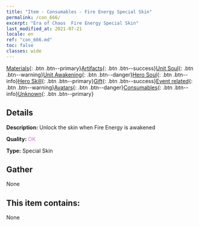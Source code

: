 ```yaml
---
title: "Item - Consumables - Fire Energy Special Skin"
permalink: /con_666/
excerpt: "Era of Chaos  Fire Energy Special Skin"
last_modified_at: 2021-07-21
locale: en
ref: "con_666.md"
toc: false
classes: wide
---
```

 [Materials](/Items/){: .btn .btn--primary}[Artifacts](/Items/Artifacts/){: .btn .btn--success}[Unit Soul](/Items/UnitSoul/){: .btn .btn--warning}[Unit Awakening](/Items/UnitAwakening/){: .btn .btn--danger}[Hero Soul](/Items/HeroSoul/){: .btn .btn--info}[Hero Skill](/Items/HeroSkill/){: .btn .btn--primary}[Gift](/Items/Gift/){: .btn .btn--success}[Event related](/Items/Events/){: .btn .btn--warning}[Avatars](/Items/Avatars/){: .btn .btn--danger}[Consumables](/Items/Consumables/){: .btn .btn--info}[Unknown](/Items/Unknown/){: .btn .btn--primary}

## Details
 **Description:** Unlock the skin when Fire Energy is awakened

 **Quality:** <span style="color: #DA70D6">OK</span>

 **Type:** Special Skin

## Gather

  None

## This item contains:

  None

